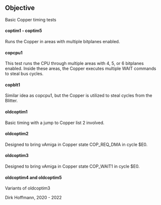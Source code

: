 ## Objective

Basic Copper timing tests

#### coptim1 - coptim5

Runs the Copper in areas with multiple bitplanes enabled. 

#### copcpu1

This test runs the CPU through multiple areas with 4, 5, or 6 bitplanes enabled. Inside these areas, the Copper executes multiple WAIT commands to steal bus cycles. 

#### copblt1

Similar idea as copcpu1, but the Copper is utilized to steal cycles from the Blitter. 

#### oldcoptim1

Basic timing with a jump to Copper list 2 involved.

#### oldcoptim2

Designed to bring vAmiga in Copper state COP_REQ_DMA in cycle $E0.

#### oldcoptim3

Designed to bring vAmiga in Copper state COP_WAIT1 in cycle $E0.

#### oldcoptim4 and oldcoptim5

Variants of oldcoptim3


Dirk Hoffmann, 2020 - 2022
